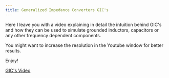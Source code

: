 ```yaml
---
title: Generalized Impedance Converters GIC's
---
```


Here I leave you with a video explaining in detail the intuition behind GIC's
and how they can be used to simulate grounded inductors, capacitors or any other
frequency dependent components.

You might want to increase the resolution in the Youtube window for better
results.

Enjoy!

[GIC's Video](https://youtu.be/o4bypcPkFRc)
